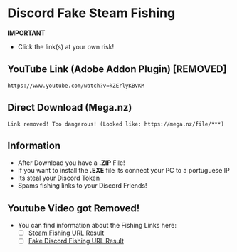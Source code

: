 # Discord Fake Steam Fishing

**IMPORTANT**
- Click the link(s) at your own risk!

## YouTube Link (Adobe Addon Plugin) [REMOVED]
```
https://www.youtube.com/watch?v=kZErlyKBVKM
```

## Direct Download (Mega.nz)
```
Link removed! Too dangerous! (Looked like: https://mega.nz/file/***)
```
 
## Information
- After Download you have a **.ZIP** File!
- If you want to install the **.EXE** file its connect your PC to a portuguese IP
- Its steal your Discord Token
- Spams fishing links to your Discord Friends!

## Youtube Video got Removed!
- You can find information about the Fishing Links here: 
    - [ ] [Steam Fishing URL Result](https://github.com/NeikiDev/NeikiAnalytics/blob/main/results/fishing/discord-steam-fishing%231.md)
    - [ ] [Fake Discord Fishing URL Result](https://github.com/NeikiDev/NeikiAnalytics/blob/main/results/fishing/discord-FakeDiscord-fishing%231.md)